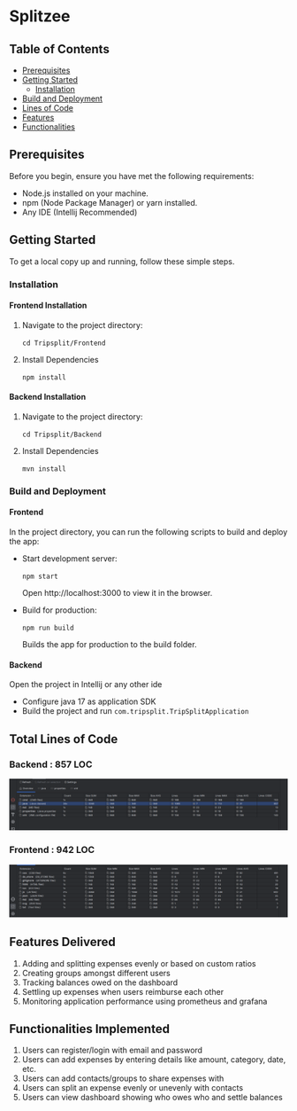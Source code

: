 # Splitzee

## Table of Contents

- [Prerequisites](#prerequisites)
- [Getting Started](#getting-started)
  - [Installation](#installation)
- [Build and Deployment](#build-and-deployment)
- [Lines of Code](#Total-Lines-of-Code)
- [Features](#features-Delivered)
- [Functionalities](#Functionalities-implemented)

## Prerequisites

Before you begin, ensure you have met the following requirements:

- Node.js installed on your machine.
- npm (Node Package Manager) or yarn installed.
- Any IDE (Intellij Recommended)

## Getting Started

To get a local copy up and running, follow these simple steps.

### Installation
#### Frontend Installation

1. Navigate to the project directory: 

    ```cd Tripsplit/Frontend```
2. Install Dependencies

    ``` npm install ```

#### Backend Installation

1. Navigate to the project directory: 

    ```cd Tripsplit/Backend```
2. Install Dependencies

    ``` mvn install ```

### Build and Deployment

#### Frontend

In the project directory, you can run the following scripts to build and deploy the app:

- Start development server:

    ```npm start```

  Open http://localhost:3000 to view it in the browser.
- Build for production:

    ```npm run build```

    Builds the app for production to the build folder.

#### Backend

Open the project in Intellij or any other ide

- Configure java 17 as application SDK
- Build the project and run ``com.tripsplit.TripSplitApplication``

## Total Lines of Code

### Backend : 857 LOC
![Alt text](Frontend/image.png)

### Frontend : 942 LOC
![Alt text](Frontend/image-1.png)

## Features Delivered

1.	Adding and splitting expenses evenly or based on custom ratios
2.	Creating groups amongst different users
3.	Tracking balances owed on the dashboard
4.	Settling up expenses when users reimburse each other
5.  Monitoring application performance using prometheus and grafana

## Functionalities Implemented

1.	Users can register/login with email and password
2.	Users can add expenses by entering details like amount, category, date, etc.
3.	Users can add contacts/groups to share expenses with
4.	Users can split an expense evenly or unevenly with contacts
5.	Users can view dashboard showing who owes who and settle balances

